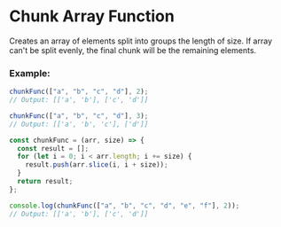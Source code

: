 # Chunk Array Function

Creates an array of elements split into groups the length of size. If array can't be split evenly, the final chunk will be the remaining elements.

### Example:

```javascript
chunkFunc(["a", "b", "c", "d"], 2);
// Output: [['a', 'b'], ['c', 'd']]

chunkFunc(["a", "b", "c", "d"], 3);
// Output: [['a', 'b', 'c'], ['d']]

const chunkFunc = (arr, size) => {
  const result = [];
  for (let i = 0; i < arr.length; i += size) {
    result.push(arr.slice(i, i + size));
  }
  return result;
};

console.log(chunkFunc(["a", "b", "c", "d", "e", "f"], 2));
// Output: [['a', 'b'], ['c', 'd']]
```
